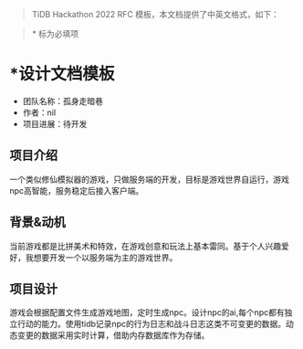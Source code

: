 > TiDB Hackathon 2022 RFC 模板，本文档提供了中英文格式，如下：

> \* 标为必填项

# *设计文档模板

- 团队名称：孤身走暗巷
- 作者：nil
- 项目进展：待开发

## 项目介绍

一个类似修仙模拟器的游戏，只做服务端的开发，目标是游戏世界自运行，游戏npc高智能，服务稳定后接入客户端。

## 背景&动机

当前游戏都是比拼美术和特效，在游戏创意和玩法上基本雷同。基于个人兴趣爱好，我想要开发一个以服务端为主的游戏世界。

## 项目设计

游戏会根据配置文件生成游戏地图，定时生成npc。设计npc的ai,每个npc都有独立行动的能力。使用tidb记录npc的行为日志和战斗日志这类不可变更的数据。动态变更的数据采用实时计算，借助内存数据库作为存储。